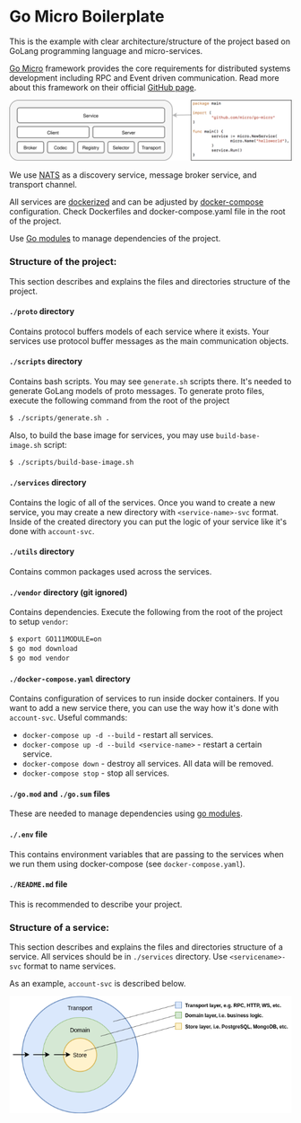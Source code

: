 [gomicro]: https://github.com/micro/go-micro
[nats]: https://nats.io/
[docker]: https://www.docker.com/
[dockercompose]: https://docs.docker.com/compose/
[gomodules]: https://blog.golang.org/using-go-modules

# Go Micro Boilerplate

This is the example with clear architecture/structure of the project based on 
GoLang programming language and micro-services.

[Go Micro][gomicro] framework provides the core requirements for distributed systems development 
including RPC and Event driven communication.
Read more about this framework on their official [GitHub page][gomicro].

![go micro](./docs/gomicro.svg)

We use [NATS][nats] as a discovery service, message broker service, and transport channel.

All services are [dockerized][docker] and can be adjusted by [docker-compose][dockercompose] configuration.
Check Dockerfiles and docker-compose.yaml file in the root of the project.

Use [Go modules][gomodules] to manage dependencies of the project. 

### Structure of the project:

This section describes and explains the files and directories structure of the project. 

#### `./proto` directory

Contains protocol buffers models of each service where it exists.
Your services use protocol buffer messages as the main communication objects.

#### `./scripts` directory

Contains bash scripts. You may see `generate.sh` scripts there. 
It's needed to generate GoLang models of proto messages.
To generate proto files, execute the following command from the root of the project 
```bash
$ ./scripts/generate.sh .
```
Also, to build the base image for services, you may use `build-base-image.sh` script:
```bash
$ ./scripts/build-base-image.sh
```

#### `./services` directory
 
Contains the logic of all of the services.
Once you wand to create a new service, you may create a new directory with `<service-name>-svc` format.
Inside of the created directory you can put the logic of your service like it's done with `account-svc`.
 
#### `./utils` directory
 
Contains common packages used across the services.

#### `./vendor` directory (git ignored)

Contains dependencies. Execute the following from the root of the project to setup `vendor`:
```bash
$ export GO111MODULE=on
$ go mod download
$ go mod vendor
```

#### `./docker-compose.yaml` directory
 
Contains configuration of services to run inside docker containers.
If you want to add a new service there, you can use the way how it's done with `account-svc`.
Useful commands:
- `docker-compose up -d --build` - restart all services.
- `docker-compose up -d --build <service-name>` - restart a certain service.
- `docker-compose down` - destroy all services. All data will be removed.
- `docker-compose stop` - stop all services.
    
#### `./go.mod` and `./go.sum` files
 
These are needed to manage dependencies using [go modules][gomodules].

#### `./.env` file
 
This contains environment variables that are passing to the services 
when we run them using docker-compose (see `docker-compose.yaml`).


#### `./README.md` file
 
This is recommended to describe your project.


### Structure of a service:

This section describes and explains the files and directories structure of a service.
All services should be in `./services` directory. Use `<servicename>-svc` format to name services.

As an example, `account-svc` is described below.

![go micro](./docs/layers.png)